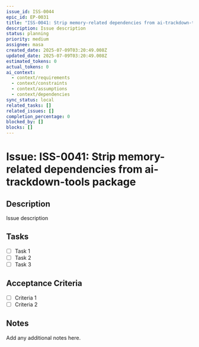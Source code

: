 ```yaml
---
issue_id: ISS-0044
epic_id: EP-0031
title: "ISS-0041: Strip memory-related dependencies from ai-trackdown-tools package"
description: Issue description
status: planning
priority: medium
assignee: masa
created_date: 2025-07-09T03:20:49.008Z
updated_date: 2025-07-09T03:20:49.008Z
estimated_tokens: 0
actual_tokens: 0
ai_context:
  - context/requirements
  - context/constraints
  - context/assumptions
  - context/dependencies
sync_status: local
related_tasks: []
related_issues: []
completion_percentage: 0
blocked_by: []
blocks: []
---
```


# Issue: ISS-0041: Strip memory-related dependencies from ai-trackdown-tools package

## Description
Issue description

## Tasks
- [ ] Task 1
- [ ] Task 2
- [ ] Task 3

## Acceptance Criteria
- [ ] Criteria 1
- [ ] Criteria 2

## Notes
Add any additional notes here.
